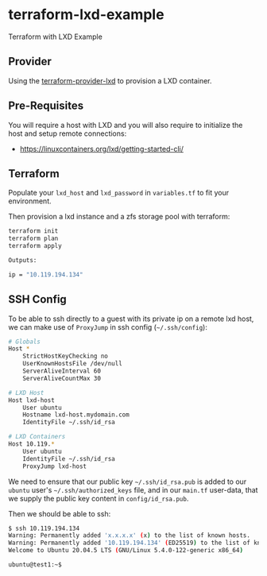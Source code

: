 # terraform-lxd-example
Terraform with LXD Example

## Provider

Using the [terraform-provider-lxd](https://registry.terraform.io/providers/terraform-lxd/lxd/latest/docs) to provision a LXD container.

## Pre-Requisites

You will require a host with LXD and you will also require to initialize the host and setup remote connections:
- https://linuxcontainers.org/lxd/getting-started-cli/

## Terraform

Populate your `lxd_host` and `lxd_password` in `variables.tf` to fit your environment.

Then provision a lxd instance and a zfs storage pool with terraform:

```bash
terraform init
terraform plan
terraform apply

Outputs:

ip = "10.119.194.134"
```

## SSH Config

To be able to ssh directly to a guest with its private ip on a remote lxd host, we can make use of `ProxyJump` in ssh config (`~/.ssh/config`):

```bash
# Globals
Host *
    StrictHostKeyChecking no
    UserKnownHostsFile /dev/null
    ServerAliveInterval 60
    ServerAliveCountMax 30

# LXD Host
Host lxd-host
    User ubuntu
    Hostname lxd-host.mydomain.com
    IdentityFile ~/.ssh/id_rsa

# LXD Containers
Host 10.119.*
    User ubuntu
    IdentityFile ~/.ssh/id_rsa
    ProxyJump lxd-host
```

We need to ensure that our public key `~/.ssh/id_rsa.pub` is added to our `ubuntu` user's `~/.ssh/authorized_keys` file, and in our `main.tf` user-data, that we supply the public key content in `config/id_rsa.pub`.

Then we should be able to ssh:

```bash
$ ssh 10.119.194.134
Warning: Permanently added 'x.x.x.x' (x) to the list of known hosts.
Warning: Permanently added '10.119.194.134' (ED25519) to the list of known hosts.
Welcome to Ubuntu 20.04.5 LTS (GNU/Linux 5.4.0-122-generic x86_64)

ubuntu@test1:~$
```
